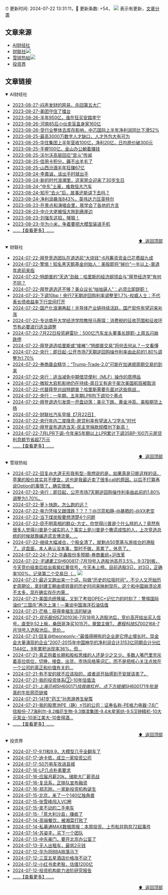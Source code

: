 ##

:alarm_clock: 更新时间: 2024-07-22 13:31:11，:rocket: 更新条数: +54， ![](/assets/dot.png) 表示有更新，[文章分类](/TAGS.md)

## 文章来源

- [AI财经社](#ai财经社)  
- [财联社](#财联社)![](/assets/dot.png)   
- [雪球热帖](#雪球热帖)![](/assets/dot.png)   
- [投资界](#投资界)  

## 文章链接

<details open>
<summary id="ai财经社">
 AI财经社
</summary>


- [2023-08-27-闷声发财的网易，杀回第五大厂](https://www.aicaijing.com.cn/article/18610)  
- [2023-08-27-美团守住了擂台](https://www.aicaijing.com.cn/article/18611)  
- [2023-08-26-半年950亿，谁在狂买安踏李宁](https://www.aicaijing.com.cn/article/18607)  
- [2023-08-26-河南85后小伙卖盲盒身家160亿](https://www.aicaijing.com.cn/article/18608)  
- [2023-08-26-受行业整体去库存影响，中芯国际上半年净利润同比下滑52%](https://www.aicaijing.com.cn/article/18609)  
- [2023-08-25-最高3000万数字人才缺口，人才外包大有可为](https://www.aicaijing.com.cn/article/18601)  
- [2023-08-25-华住集团上半年营收100亿，净利20亿，日均房价破300元](https://www.aicaijing.com.cn/article/18602)  
- [2023-08-25-手握100亿，金山办公躺着赚钱](https://www.aicaijing.com.cn/article/18603)  
- [2023-08-25-沃尔沃高层回应“宫斗”传闻](https://www.aicaijing.com.cn/article/18604)  
- [2023-08-25-信用卡积分，薅不出羊毛了](https://www.aicaijing.com.cn/article/18605)  
- [2023-08-25-山西汾酒半年狂赚67亿](https://www.aicaijing.com.cn/article/18606)  
- [2023-08-24-李嘉诚，该出手时就出手](https://www.aicaijing.com.cn/article/18596)  
- [2023-08-24-新的时代浪潮里，这家房企迎来了30岁生日](https://www.aicaijing.com.cn/article/18597)  
- [2023-08-24-“中东”土豪，难救恒大汽车](https://www.aicaijing.com.cn/article/18598)  
- [2023-08-24-知乎“去火”后，故事还能讲下去吗？](https://www.aicaijing.com.cn/article/18599)  
- [2023-08-24-净利润暴涨843%，英伟达力压英特尔](https://www.aicaijing.com.cn/article/18600)  
- [2023-08-23-在景点和演唱会里，我学会了各地的方言](https://www.aicaijing.com.cn/article/18591)  
- [2023-08-23-中介大佬被恒大拖到悬崖边](https://www.aicaijing.com.cn/article/18592)  
- [2023-08-23-刘强东这招，够狠！](https://www.aicaijing.com.cn/article/18593)  
- [2023-08-23-华为小米，争着要把大模型装进手机](https://www.aicaijing.com.cn/article/18594)  
- [......【查看更多】......](/details/AI财经社.md)

<div align="right"><a href="#文章来源">⬆ &nbsp;返回顶部</a></div>
</details>

<details open>
<summary id="财联社">
 财联社
</summary>


- [2024-07-22-拜登竞选团队在退选前“大烧钱”-6月筹资资金已花费超九成](https://www.cls.cn/detail/1740194)  
- [2024-07-22-警惕！知名黑天鹅基金创始人：美股即将“掉价”一半以上-衰退年底前来临](https://www.cls.cn/detail/1740144)  
- [2024-07-22-特朗普的“天选”劲敌：哈里斯的经济纲领会与“拜登经济学”有何不同？](https://www.cls.cn/detail/1740152)  
- [2024-07-22-拜登退选还不够？美众议长“咄咄逼人”：必须立即辞职！](https://www.cls.cn/detail/1740082)  
- [2024-07-22-下调10bp！央行7天期逆回购利率调整至1.7%-权威人士：不代表长债收益率下行空间打开](https://www.cls.cn/detail/1740048)  
- [2024-07-22-国产化浪潮再起！半导体产业链持续活跃，国产软件有望迎来补涨](https://www.cls.cn/detail/1740028)  
- [2024-07-22-专访南开大学经济学院教授马蔡琛：消费税的征收范围和征收环节有必要进行适当调整](https://www.cls.cn/detail/1740023)  
- [2024-07-22-7月22日投资避雷针：500亿汽车龙头董事长辞职-上周五闪崩跌停](https://www.cls.cn/detail/1739974)  
- [2024-07-22-拜登退选哈里斯或“接棒”-“特朗普交易”将何去何从？一文看懂](https://www.cls.cn/detail/1739970)  
- [2024-07-22-央行：即日起-公开市场7天期逆回购操作利率由此前的1.80%调整为1.70%](https://www.cls.cn/detail/1739969)  
- [2024-07-22-券商晨会精华：“Trump-Trade-2.0”可能在加速顺周期交易的到来](https://www.cls.cn/detail/1739982)  
- [2024-07-22-央行：适当减免中期借贷便利（MLF）操作的质押品](https://www.cls.cn/detail/1739993)  
- [2024-07-22-微软大宕机影响仍在持续-周日又有逾千架次美国航班被取消](https://www.cls.cn/detail/1739994)  
- [2024-07-22-代替拜登对战特朗普？哈里斯需要先面对这些挑战…](https://www.cls.cn/detail/1739988)  
- [2024-07-22-央行：一年期、五年期LPR均下调10个基点](https://www.cls.cn/detail/1740005)  
- [2024-07-22-拜登退选引发周一开盘动荡：美元下跌、黄金冲高、美股期货上扬](https://www.cls.cn/detail/1740031)  
- [2024-07-22-财联社汽车早报【7月22日】](https://www.cls.cn/detail/1740008)  
- [2024-07-22-央行年内二度降息-房贷利率有望进入“2字头”时代](https://www.cls.cn/detail/1740150)  
- [2024-07-22-拜登宣布退选当天-民主党捐款规模创下新高！](https://www.cls.cn/detail/1740127)  
- [2024-07-22-7月LPR下调-今年来5年期以上LPR累计下调35BP-100万元房贷利息额节省超7万元](https://www.cls.cn/detail/1740169)  
- [......【查看更多】......](/details/财联社.md)

<div align="right"><a href="#文章来源">⬆ &nbsp;返回顶部</a></div>
</details>

<details open>
<summary id="雪球热帖">
 雪球热帖
</summary>


- [2024-07-22-回复@大道无形我有型:-我想说的是，如果真是只能这样的话，苹果的股价其实并不便宜，这也是我最近卖了很多call的原因。以后不打算再说Option的事情了，确实很难...](https://xueqiu.com/1247347556/298324246)  
- [2024-07-22-央行：即日起，公开市场7天期逆回购操作利率由此前的1.80%调整为1.70%。](https://xueqiu.com/5124430882/298276860)  
- [2024-07-22-萝卜快跑，怎么跑的远？](https://xueqiu.com/2102262216/298306954)  
- [2024-07-22-电力凭啥又跟煤跌？？？？@沉蓝和静-@暴晒的-@XX老空](https://xueqiu.com/2241249492/298292056)  
- [2024-07-22-当下煤炭股要想清楚4个问题](https://xueqiu.com/8790885129/298297934)  
- [2024-07-22-@不明真相的群众-方丈，你觉得川普是个什么样的人？竟然有很多人觉得川普是个诚实的人？事实上是川普是个撒谎成性的人，上次竞选总统的时候就靠编造谎言博流量。...](https://xueqiu.com/2877235635/298294604)  
- [2024-07-22-继续大幅减仓，个股全清了，就剩点50宽基与游戏仓的港股了。这盘面，本人承认没本事，暂时不做，真累了，休息了。](https://xueqiu.com/9222280625/298342359)  
- [2024-07-22-24-7-22-华鑫股份多预期-券商重组+沪改革](https://xueqiu.com/8772786299/298349979)  
- [2024-07-22-$宇通重工SH600817$-7月19号入选股池高开3.5%，9:37封板，今天竞价结束后给出紫紫红黄信号，今天未上榜。目前选股3只，对3只，正确率100%，记录第二个交易日（...](https://xueqiu.com/2511196912/298361725) ![](/assets/new.png)  
- [2024-07-21-最近又跑出来一个词，叫做“历史的垃圾时间”，不少人又开始历史周期论，拿封建王朝由盛转衰的历史时间来映射现在。这个和中国崩溃论差不太多，现在确实存在内需...](https://xueqiu.com/5819606767/298255170)  
- [2024-07-21-美国总统换届，又到了考验OPEC+记忆力的时刻了：警惕国际油价“三国杀”再次上演！—兼谈中国海洋石油估值](https://xueqiu.com/9363345092/298261600)  
- [2024-07-21-芒格：获得幸福生活的秘诀](https://xueqiu.com/2524803655/298238516)  
- [2024-07-21-$双乐股份SZ301036$-7月18号入选股池后，竞价高开给出买入信号，直至9:52上板，桑田哥净买1015万，章盟主做T。$惠程科技SZ002168$-7月18号入选股池后，竞价...](https://xueqiu.com/2511196912/298250029)  
- [2024-07-21-回复@theoneonly:-“最值得拥有的企业是它停止增长时，现金会大量涌现的企业”2007-2015年中国神华的净利润合计3153亿同期合计分红1144亿，9年累积派现率36%，但...](https://xueqiu.com/2792218779/298233041)  
- [2024-07-21-真正抱着长期和股权思维的人还是少之又少。多数人嘴巴里充斥着高位低位，切换，接盘，出货，市场风格等词汇。而不是把核心关注点放在一个公司的真正和价值有关的...](https://xueqiu.com/9887656769/298239675)  
- [2024-07-21-有不安的就不应该投的，或者说开始感到不安就该卖了。](https://xueqiu.com/1247347556/298233755)  
- [2024-07-21-我的投资体系②-10年估值法](https://xueqiu.com/5739488179/298245523)  
- [2024-07-21-$上海贝岭SH600171$$找我做杠杆，点下方链接SH600171$牛批是真的牛批网页链接](https://xueqiu.com/9343686751/298256128)  
- [2024-07-21-141岁“药王”孙思邈养生秘笈](https://xueqiu.com/2524803655/298242418)  
- [2024-07-21-我的股票池PE（静）≤15的公司：证券名称-PE格力电器-7.6广信股份-7.7海利尔-8.2梅花生物-9.3旗滨集团-9.4水星家纺-9.5汉钟精机-10大元泵业-10浙江美大-10舍得酒...](https://xueqiu.com/1193805304/298246754)  
- [......【查看更多】......](/details/雪球热帖.md)

<div align="right"><a href="#文章来源">⬆ &nbsp;返回顶部</a></div>
</details>

<details open>
<summary id="投资界">
 投资界
</summary>


- [2024-07-17-9.11和9.9，大模型几乎全翻车了](https://posts.careerengine.us/p/6697778c44726b29bffa3a09)  
- [2024-07-17-迪卡侬，成立一家投资公司](https://posts.careerengine.us/p/6697778c44726b29bffa3a01)  
- [2024-07-17-50万电车攻进县城](https://posts.careerengine.us/p/6697779c831e1d29eea44253)  
- [2024-07-16-LP几点朴素要求](https://posts.careerengine.us/p/669636a8720ed522248054dc)  
- [2024-07-16-应届月薪20k，储能大厂薪资战](https://posts.careerengine.us/p/669636a8720ed522248054d4)  
- [2024-07-16-复旦系，正排队宣布融资](https://posts.careerengine.us/p/66963699cb38e136a496986c)  
- [2024-07-16-郑志刚，一家新投资机构诞生](https://posts.careerengine.us/p/66963699cb38e136a4969874)  
- [2024-07-15-北京，来了一个140亿独角兽](https://posts.careerengine.us/p/6694db59a0c3ac562b61f9af)  
- [2024-07-15-张雪峰闯入VC圈](https://posts.careerengine.us/p/6694db59a0c3ac562b61f9b7)  
- [2024-07-15-卖不动的二手电车](https://posts.careerengine.us/p/6694db6836b2f1565d9b541a)  
- [2024-07-15-「意大利沙县」赚疯了](https://posts.careerengine.us/p/6694db6836b2f1565d9b5422)  
- [2024-07-14-高端餐饮，被湘菜打败了](https://posts.careerengine.us/p/6693862333c6e710d0bf9dc4)  
- [2024-07-14-私募通MAX数据周报：本周投资、上市和并购共72起事件](https://posts.careerengine.us/p/6693862333c6e710d0bf9dcc)  
- [2024-07-14-苏姿丰，买下一个团队](https://posts.careerengine.us/p/6693861481427510b2b9c123)  
- [2024-07-13-中东豪门，要开北京办公室了](https://posts.careerengine.us/p/66922794a876f80d113b51fe)  
- [2024-07-13-无人出租车，最低2元钱](https://posts.careerengine.us/p/669227b82202ae0dfac5d713)  
- [2024-07-12-华为将BBA挑落马下](https://posts.careerengine.us/p/6690a6c68082df14ead7eaac)  
- [2024-07-12-三亚五星酒店价格涨不动了](https://posts.careerengine.us/p/6690a6c68082df14ead7eaa4)  
- [2024-07-12-小红书卖老股，估值1200亿](https://posts.careerengine.us/p/6690a6b756b00014bcc00e8f)  
- [2024-07-12-投资机构能力进阶研究报告](https://posts.careerengine.us/p/6690a6b756b00014bcc00e87)  
- [......【查看更多】......](/details/投资界.md)

<div align="right"><a href="#文章来源">⬆ &nbsp;返回顶部</a></div>
</details>
